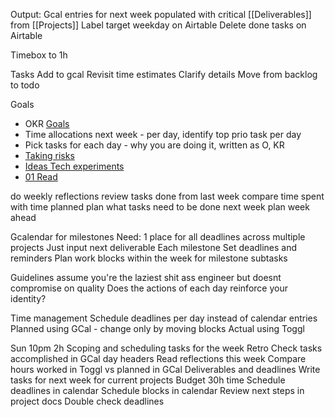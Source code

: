 Output: Gcal entries for next week populated with critical [[Deliverables]] from [[Projects]]
Label target weekday on Airtable
Delete done tasks on Airtable

Timebox to 1h

Tasks
Add to gcal
Revisit time estimates
Clarify details
Move from backlog to todo

Goals
- OKR [Goals](https://docs.google.com/document/d/1Bv3DdyU3YmP39BH9Fq-5Mt13awPAkwO34UIjzdeF4QA/edit?usp=drivesdk)    
- Time allocations next week - per day, identify top prio task per day   
- Pick tasks for each day - why you are doing it, written as O, KR
- [Taking risks](https://docs.google.com/document/d/1-dnY8i6GU2qIxuTngbR-M4YRrMHICDhmFhkAU5Nr9tE/edit) 
- [Ideas Tech experiments](https://docs.google.com/document/d/1v8_NCfiy0H5gJgVX5C_MQL1yZek7plGEfpi_ZR58qf8/edit)  
- [01 Read](https://docs.google.com/document/d/1TkvLrHNjUE_F0K6uC_leuzpbixBg87B8dWYtDrziTg4/edit)

do weekly reflections
review tasks done from last week
compare time spent with time planned
plan what tasks need to be done next week
plan week ahead

Gcalendar for milestones
Need: 1 place for all deadlines across multiple projects
Just input next deliverable
Each milestone Set deadlines and reminders
Plan work blocks within the week for milestone subtasks

Guidelines
assume you're the laziest shit ass engineer but doesnt compromise on quality
Does the actions of each day reinforce your identity?

Time management
Schedule deadlines per day instead of calendar entries
Planned using GCal - change only by moving blocks
Actual using Toggl

Sun 10pm 2h Scoping and scheduling tasks for the week
Retro
Check tasks accomplished in GCal day headers
Read reflections this week
Compare hours worked in Toggl vs planned in GCal
Deliverables and deadlines
Write tasks for next week for current projects
Budget 30h time
Schedule deadlines in calendar
Schedule blocks in calendar
Review next steps in project docs
Double check deadlines